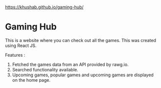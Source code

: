 https://khushab.github.io/gaming-hub/
<h1>Gaming Hub</h1>

This is a website where you can check out all the games. This was created using React JS.

Features :
1. Fetched the games data from an API provided by rawg.io.
2. Searched functionality available.
3. Upcoming games, popular games and upcoming games are displayed on the home page.

